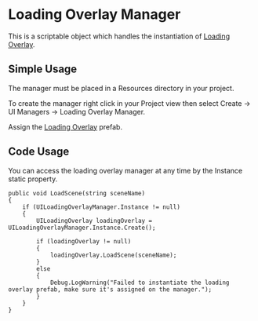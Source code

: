 # Loading Overlay Manager
This is a scriptable object which handles the instantiation of [Loading Overlay](loading_overlay.md).

## Simple Usage
The manager must be placed in a Resources directory in your project.

To create the manager right click in your Project view then select Create -> UI Managers -> Loading Overlay Manager.

Assign the [Loading Overlay](loading_overlay.md) prefab.

## Code Usage
You can access the loading overlay manager at any time by the Instance static property.
```
public void LoadScene(string sceneName)
{
    if (UILoadingOverlayManager.Instance != null)
    {
        UILoadingOverlay loadingOverlay = UILoadingOverlayManager.Instance.Create();

        if (loadingOverlay != null)
        {
            loadingOverlay.LoadScene(sceneName);
        }
        else
        {
            Debug.LogWarning("Failed to instantiate the loading overlay prefab, make sure it's assigned on the manager.");
        }
    }
}
```
